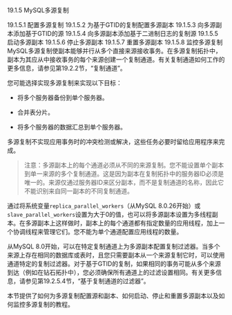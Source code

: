 19.1.5 MySQL多源复制

19.1.5.1 配置多源复制
19.1.5.2 为基于GTID的复制配置多源副本
19.1.5.3 向多源副本添加基于GTID的源
19.1.5.4 向多源副本添加基于二进制日志的复制源
19.1.5.5 启动多源副本
19.1.5.6 停止多源副本
19.1.5.7 重置多源副本
19.1.5.8 监控多源复制
MySQL多源复制使副本能够并行从多个直接来源接收事务。在多源复制拓扑中，副本为其应从中接收事务的每个来源创建一个复制通道。有关复制通道如何工作的更多信息，请参见第19.2.2节，“复制通道”。

您可能选择实现多源复制来实现以下目标：

- 将多个服务器备份到单个服务器。

- 合并表分片。

- 将多个服务器的数据汇总到单个服务器。

多源复制不实现应用事务时的冲突检测或解决，这些任务必要时留给应用程序来完成。

> 注意：多源副本上的每个通道必须从不同的来源复制。您不能设置单个副本到单一来源的多个复制通道。这是因为副本在复制拓扑中的服务器ID必须是唯一的。来源仅通过服务器ID来区分副本，而不是复制通道的名称，因此它不能识别来自同一副本的不同复制通道。

通过将系统变量`replica_parallel_workers`（从MySQL 8.0.26开始）或`slave_parallel_workers`设置为大于0的值，也可以将多源副本设置为多线程副本。在多源副本上这样做时，副本上的每个通道都有指定数量的应用线程，加上一个协调线程来管理它们。您不能为单个通道配置应用线程的数量。

从MySQL 8.0开始，可以在特定复制通道上为多源副本配置复制过滤器。当多个来源上存在相同的数据库或表时，且您只需要副本从一个来源复制它时，可以使用通道特定的复制过滤器。对于基于GTID的复制，如果相同的事务可能从多个来源到达（例如在钻石拓扑中），您必须确保所有通道上的过滤设置相同。有关更多信息，请参见第19.2.5.4节，“基于复制通道的过滤器”。

本节提供了如何为多源复制配置源和副本、如何启动、停止和重置多源副本以及如何监控多源复制的教程。